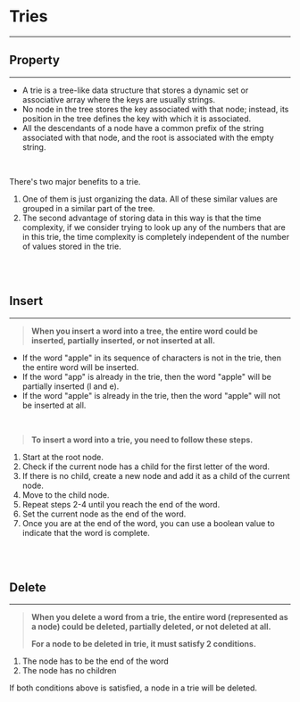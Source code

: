 # Tries

---

## Property

---

- A trie is a tree-like data structure that stores a dynamic set or associative array where the keys are usually strings.
- No node in the tree stores the key associated with that node; instead, its position in the tree defines the key with which it is associated.
- All the descendants of a node have a common prefix of the string associated with that node, and the root is associated with the empty string.

<br>

There's two major benefits to a trie.
1. One of them is just organizing the data. All of these similar values are grouped in a similar part of the tree.
2. The second advantage of storing data in this way is that the time complexity, if we consider trying to look up any of the numbers that are in this trie, the time complexity is completely independent of the number of values stored in the trie.

<br><br>

## Insert

---

> **When you insert a word into a tree, the entire word could be inserted, partially inserted, or not inserted at all.**

- If the word "apple" in its sequence of characters is not in the trie, then the entire word will be inserted.
- If the word "app" is already in the trie, then the word "apple" will be partially inserted (l and e).
- If the word "apple" is already in the trie, then the word "apple" will not be inserted at all.

<br>

> **To insert a word into a trie, you need to follow these steps.**

1. Start at the root node.
2. Check if the current node has a child for the first letter of the word.
3. If there is no child, create a new node and add it as a child of the current node.
4. Move to the child node.
5. Repeat steps 2-4 until you reach the end of the word.
6. Set the current node as the end of the word.
7. Once you are at the end of the word, you can use a boolean value to indicate that the word is complete.

<br><br>

## Delete

---

> **When you delete a word from a trie, the entire word (represented as a node) could be deleted, partially deleted, or not deleted at all.**
>
> **For a node to be deleted in trie, it must satisfy 2 conditions.**

1. The node has to be the end of the word
2. The node has no children

If both conditions above is satisfied, a node in a trie will be deleted.
